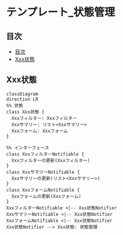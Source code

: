# テンプレート_状態管理

## 目次
- [目次](#目次)
- [Xxx状態](#xxx状態)

## Xxx状態
```mermaid
classDiagram
direction LR
%% 状態
class Xxx状態 {
  Xxxフィルター: Xxxフィルター
  Xxxサマリー: リスト<Xxxサマリー>
  Xxxフォーム: Xxxフォーム
}

%% インターフェース
class XxxフィルターNotifiable {
  Xxxフィルターの更新(Xxxフィルター)
}
class XxxサマリーNotifiable {
  Xxxサマリーの更新(リスト<Xxxサマリー>)
}
class XxxフォームNotifiable {
  Xxxフォームの更新(Xxxフォーム)
}
XxxフィルターNotifiable <|-- Xxx状態Notifier
XxxサマリーNotifiable <|-- Xxx状態Notifier
XxxフォームNotifiable <|-- Xxx状態Notifier
Xxx状態Notifier --> Xxx状態: 状態管理
```
